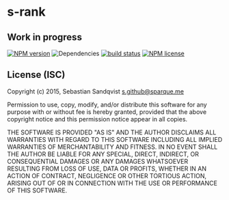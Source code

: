 # s-rank
## Work in progress

[![NPM version](https://img.shields.io/npm/v/s-rank.svg)](https://www.npmjs.com/package/s-rank) ![Dependencies](https://img.shields.io/david/sebastiansandqvist/s-rank.svg) [![build status](http://img.shields.io/travis/sebastiansandqvist/s-rank.svg)](https://travis-ci.org/sebastiansandqvist/s-rank) [![NPM license](https://img.shields.io/npm/l/s-rank.svg)](https://www.npmjs.com/package/s-rank)

## License (ISC)
Copyright (c) 2015, Sebastian Sandqvist <s.github@sparque.me>

Permission to use, copy, modify, and/or distribute this software for any purpose with or without fee is hereby granted, provided that the above copyright notice and this permission notice appear in all copies.

THE SOFTWARE IS PROVIDED "AS IS" AND THE AUTHOR DISCLAIMS ALL WARRANTIES WITH REGARD TO THIS SOFTWARE INCLUDING ALL IMPLIED WARRANTIES OF MERCHANTABILITY AND FITNESS. IN NO EVENT SHALL THE AUTHOR BE LIABLE FOR ANY SPECIAL, DIRECT, INDIRECT, OR CONSEQUENTIAL DAMAGES OR ANY DAMAGES WHATSOEVER RESULTING FROM LOSS OF USE, DATA OR PROFITS, WHETHER IN AN ACTION OF CONTRACT, NEGLIGENCE OR OTHER TORTIOUS ACTION, ARISING OUT OF OR IN CONNECTION WITH THE USE OR PERFORMANCE OF THIS SOFTWARE.
